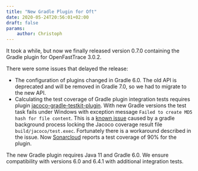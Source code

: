 ```yaml
---
title: "New Gradle Plugin for Oft"
date: 2020-05-24T20:56:01+02:00
draft: false
params:
    author: Christoph
---
```


It took a while, but now we finally released version 0.7.0 containing the Gradle plugin for OpenFastTrace 3.0.2.

There were some issues that delayed the release:

- The configuration of plugins changed in Gradle 6.0. The old API is deprecated and will be removed in Gradle 7.0, so we had to migrate to the new API.
- Calculating the test coverage of Gradle plugin integration tests requires plugin [jacoco-gradle-testkit-plugin](https://github.com/koral--/jacoco-gradle-testkit-plugin). With new Gradle versions the test task fails under Windows with exception message `Failed to create MD5 hash for file content`. This is a [known issue](https://github.com/koral--/jacoco-gradle-testkit-plugin/issues/9) caused by a gradle background process locking the Jacoco coverage result file `build/jacoco/test.exec`. Fortunately there is a workaround described in the issue. Now [Sonarcloud](https://sonarcloud.io/dashboard?id=org.itsallcode%3Aopenfasttrace-gradle) reports a test coverage of 90% for the plugin.

The new Gradle plugin requires Java 11 and Gradle 6.0. We ensure compatibility with versions 6.0 and 6.4.1 with additional integration tests.